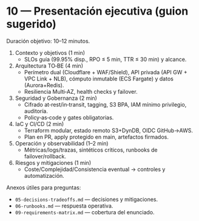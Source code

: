 # 10 — Presentación ejecutiva (guion sugerido)

Duración objetivo: 10–12 minutos.

1. Contexto y objetivos (1 min)
   - SLOs guía (99.95% disp., RPO ≤ 5 min, TTR ≤ 30 min) y alcance.
2. Arquitectura TO‑BE (4 min)
   - Perímetro dual (Cloudflare + WAF/Shield), API privada (API GW + VPC Link + NLB), cómputo inmutable (ECS Fargate) y datos (Aurora+Redis).
   - Resiliencia Multi‑AZ, health checks y failover.
3. Seguridad y Gobernanza (2 min)
   - Cifrado at‑rest/in‑transit, tagging, S3 BPA, IAM mínimo privilegio, auditoría.
   - Policy‑as‑code y gates obligatorias.
4. IaC y CI/CD (2 min)
   - Terraform modular, estado remoto S3+DynDB, OIDC GitHub→AWS.
   - Plan en PR, apply protegido en main, artefactos firmados.
5. Operación y observabilidad (1–2 min)
   - Métricas/logs/trazas, sintéticos críticos, runbooks de failover/rollback.
6. Riesgos y mitigaciones (1 min)
   - Coste/Complejidad/Consistencia eventual → controles y automatización.

Anexos útiles para preguntas:
- `05-decisions-tradeoffs.md` — decisiones y mitigaciones.
- `06-runbooks.md` — respuesta operativa.
- `09-requirements-matrix.md` — cobertura del enunciado.
